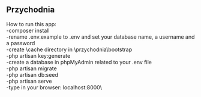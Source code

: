 ## Przychodnia


How to run this app:\
-composer install\
-rename .env.example to .env and set your database name, a username and a password\
-create \cache directory in \przychodnia\bootstrap\
-php artisan key:generate\
-create a database in phpMyAdmin related to your .env file\
-php artisan migrate\
-php artisan db:seed\
-php artisan serve\
-type in your browser: localhost:8000\
